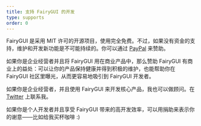 ```yaml
---
title: 支持 FairyGUI 的开发
type: supports
order: 0
---
```


FairyGUI 是采用 MIT 许可的开源项目，使用完全免费。不过，如果没有资金的支持，维护和开发新功能是不可能持续的。你可以通过 [PayPal]() 来赞助。

如果你是企业经营者并且将 FairyGUI 用在商业产品中，那么赞助 FairyGUI 有商业上的益处：可以让你的产品保持健康并得到积极的维护，也能帮助你在 FairyGUI 社区里曝光，从而更容易地吸引到 FairyGUI 开发者。

如果你是企业经营者，并且使用 FairyGUI 来开发核心产品，我也可以做顾问。在 [Twitter]() 上联系我。

如果你是个人开发者并且享受 FairyGUI 带来的高开发效率，可以用捐助来表示你的谢意——比如给我买杯咖啡 :)
